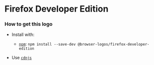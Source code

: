 # Firefox Developer Edition

### How to get this logo

* Install with:
  * [`npm`](https://www.npmjs.com/): `npm install --save-dev @browser-logos/firefox-developer-edition`

* Use [`cdnjs`](https://cdnjs.com/libraries/browser-logos)
